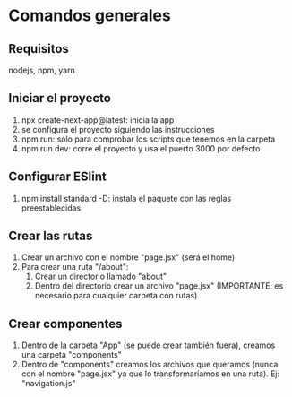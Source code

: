 # Comandos generales

## Requisitos 
nodejs, npm, yarn

## Iniciar el proyecto
1. npx create-next-app@latest: inicia la app
2. se configura el proyecto siguiendo las instrucciones
3. npm run: sólo para comprobar los scripts que tenemos en la carpeta
4. npm run dev: corre el proyecto y usa el puerto 3000 por defecto

## Configurar ESlint
1. npm install standard -D: instala el paquete con las reglas preestablecidas

## Crear las rutas
1. Crear un archivo con el nombre "page.jsx" (será el home)
2. Para crear una ruta "/about":
    1. Crear un directorio llamado "about"
    2. Dentro del directorio crear un archivo "page.jsx" (IMPORTANTE: es necesario para cualquier carpeta con rutas)

## Crear componentes
1. Dentro de la carpeta "App" (se puede crear también fuera), creamos una carpeta "components"
2. Dentro de "components" creamos los archivos que queramos (nunca con el nombre "page.jsx" ya que lo transformaríamos en una ruta). Ej: "navigation.js" 